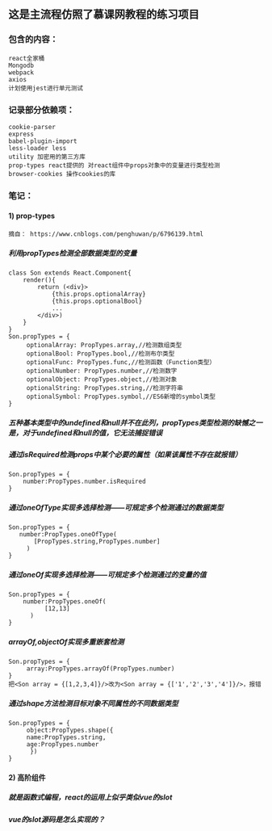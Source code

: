 这是主流程仿照了慕课网教程的练习项目
-------
### 包含的内容：
    react全家桶
    Mongodb
    webpack
    axios
    计划使用jest进行单元测试
### 记录部分依赖项：
    cookie-parser
    express
    babel-plugin-import
    less-loader less
    utility 加密用的第三方库
    prop-types react提供的 对react组件中props对象中的变量进行类型检测
    browser-cookies 操作cookies的库
### 笔记：
#### 1) prop-types
    摘自： https://www.cnblogs.com/penghuwan/p/6796139.html
##### 利用propTypes检测全部数据类型的变量
    class Son extends React.Component{
        render(){
            return (<div}>
                {this.props.optionalArray}
                {this.props.optionalBool}
                ...
            </div>)
        }
    }
    Son.propTypes = {
         optionalArray: PropTypes.array,//检测数组类型
         optionalBool: PropTypes.bool,//检测布尔类型
         optionalFunc: PropTypes.func,//检测函数（Function类型）
         optionalNumber: PropTypes.number,//检测数字
         optionalObject: PropTypes.object,//检测对象
         optionalString: PropTypes.string,//检测字符串
         optionalSymbol: PropTypes.symbol,//ES6新增的symbol类型
    }
##### 五种基本类型中的undefined和null并不在此列，propTypes类型检测的缺憾之一是，对于undefined和null的值，它无法捕捉错误

##### 通过isRequired检测props中某个必要的属性（如果该属性不存在就报错）
    Son.propTypes = {
        number:PropTypes.number.isRequired
    }
##### 通过oneOfType实现多选择检测——可规定多个检测通过的数据类型
    Son.propTypes = {
       number:PropTypes.oneOfType(
           [PropTypes.string,PropTypes.number]
         )
    }
##### 通过oneOf实现多选择检测——可规定多个检测通过的变量的值
    Son.propTypes = {
        number:PropTypes.oneOf(
              [12,13]
          )
    }
##### arrayOf,objectOf实现多重嵌套检测
    Son.propTypes = {
         array:PropTypes.arrayOf(PropTypes.number)
    }
    把<Son array = {[1,2,3,4]}/>改为<Son array = {['1','2','3','4']}/>，报错
##### 通过shape方法检测目标对象不同属性的不同数据类型
    Son.propTypes = {
         object:PropTypes.shape({
         name:PropTypes.string,
         age:PropTypes.number
          })
    }
#### 2) 高阶组件
##### 就是函数式编程，react的运用上似乎类似vue的slot
##### vue的slot源码是怎么实现的？
